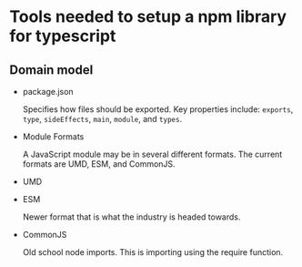 # Tools needed to setup a npm library for typescript

## Domain model

- package.json

  Specifies how files should be exported. Key properties include: `exports`, `type`, `sideEffects`, `main`, `module`, and `types`.

- Module Formats

  A JavaScript module may be in several different formats. The current formats are UMD, ESM, and CommonJS.

- UMD

- ESM

  Newer format that is what the industry is headed towards.

- CommonJS

  Old school node imports. This is importing using the require function.